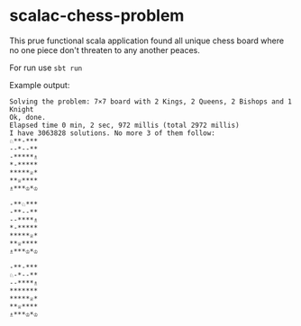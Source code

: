 # scalac-chess-problem
This prue functional scala application found all unique chess board where no one piece don't threaten to any another peaces.

For run use `sbt run`

Example output:
```
Solving the problem: 7×7 board with 2 Kings, 2 Queens, 2 Bishops and 1 Knight
Ok, done.
Elapsed time 0 min, 2 sec, 972 millis (total 2972 millis)
I have 3063828 solutions. No more 3 of them follow:
♘**-***
--*--**
-*****♗
*-*****
*****♕*
**♕****
♗***♔*♔

-**♘***
-**--**
--****♗
*-*****
*****♕*
**♕****
♗***♔*♔

-**-***
♘-*--**
--****♗
*******
*****♕*
**♕****
♗***♔*♔
```

